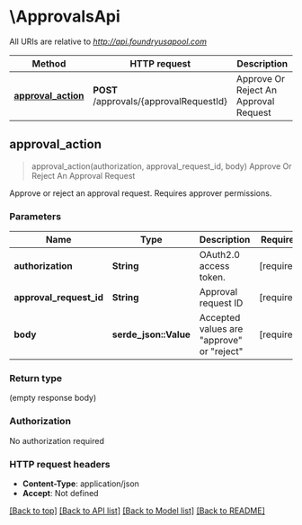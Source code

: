 # \ApprovalsApi

All URIs are relative to *http://api.foundryusapool.com*

Method | HTTP request | Description
------------- | ------------- | -------------
[**approval_action**](ApprovalsApi.md#approval_action) | **POST** /approvals/{approvalRequestId} | Approve Or Reject An Approval Request



## approval_action

> approval_action(authorization, approval_request_id, body)
Approve Or Reject An Approval Request

Approve or reject an approval request. Requires approver permissions.

### Parameters


Name | Type | Description  | Required | Notes
------------- | ------------- | ------------- | ------------- | -------------
**authorization** | **String** | OAuth2.0 access token. | [required] |
**approval_request_id** | **String** | Approval request ID | [required] |
**body** | **serde_json::Value** | Accepted values are \"approve\" or \"reject\" | [required] |

### Return type

 (empty response body)

### Authorization

No authorization required

### HTTP request headers

- **Content-Type**: application/json
- **Accept**: Not defined

[[Back to top]](#) [[Back to API list]](../README.md#documentation-for-api-endpoints) [[Back to Model list]](../README.md#documentation-for-models) [[Back to README]](../README.md)

